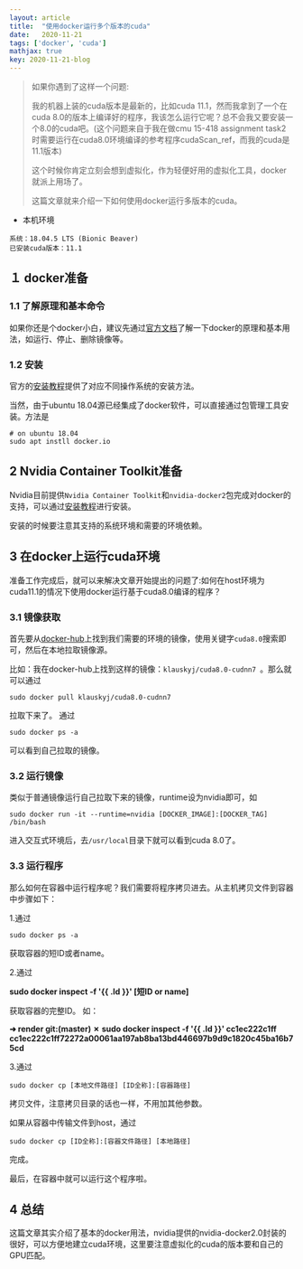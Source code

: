 ```yaml
---
layout: article
title:  "使用docker运行多个版本的cuda"
date:   2020-11-21
tags: ['docker', 'cuda']
mathjax: true
key: 2020-11-21-blog
---
```


> 如果你遇到了这样一个问题:
>
> 我的机器上装的cuda版本是最新的，比如cuda 11.1，然而我拿到了一个在cuda 8.0的版本上编译好的程序，我该怎么运行它呢？总不会我又要安装一个8.0的cuda吧。(这个问题来自于我在做cmu 15-418 assignment task2时需要运行在cuda8.0环境编译的参考程序cudaScan_ref，而我的cuda是11.1版本)
>
> 这个时候你肯定立刻会想到虚拟化，作为轻便好用的虚拟化工具，docker就派上用场了。
>
> 这篇文章就来介绍一下如何使用docker运行多版本的cuda。

- 本机环境
```
系统：18.04.5 LTS (Bionic Beaver)
已安装cuda版本：11.1
```
## １ docker准备

### 1.1 了解原理和基本命令
如果你还是个docker小白，建议先通过[官方文档](https://docs.docker.com/get-started/overview/)了解一下docker的原理和基本用法，如运行、停止、删除镜像等。

### 1.2 安装
官方的[安装教程](https://docs.docker.com/engine/install/)提供了对应不同操作系统的安装方法。

当然，由于ubuntu 18.04源已经集成了docker软件，可以直接通过包管理工具安装。方法是
```
# on ubuntu 18.04
sudo apt instll docker.io
```
## 2 Nvidia Container Toolkit准备
Nvidia目前提供`Nvidia Container Toolkit`和`nvidia-docker2`包完成对docker的支持，可以通过[安装教程](https://docs.nvidia.com/datacenter/cloud-native/container-toolkit/install-guide.html#docker)进行安装。

安装的时候要注意其支持的系统环境和需要的环境依赖。

## 3 在docker上运行cuda环境
准备工作完成后，就可以来解决文章开始提出的问题了:如何在host环境为cuda11.1的情况下使用docker运行基于cuda8.0编译的程序？

### 3.1 镜像获取
首先要从[docker-hub](https://hub.docker.com/)上找到我们需要的环境的镜像，使用关键字`cuda8.0`搜索即可，然后在本地拉取镜像源。

比如：我在docker-hub上找到这样的镜像：`klauskyj/cuda8.0-cudnn7
`。那么就可以通过
```
sudo docker pull klauskyj/cuda8.0-cudnn7
```
拉取下来了。
通过
```
sudo docker ps -a 
```
可以看到自己拉取的镜像。
### 3.2 运行镜像
类似于普通镜像运行自己拉取下来的镜像，runtime设为nvidia即可，如
```
sudo docker run -it --runtime=nvidia [DOCKER_IMAGE]:[DOCKER_TAG] /bin/bash
```
进入交互式环境后，去`/usr/local`目录下就可以看到cuda 8.0了。
### 3.3 运行程序
那么如何在容器中运行程序呢？我们需要将程序拷贝进去。从主机拷贝文件到容器中步骤如下：

1.通过
```
sudo docker ps -a
``` 
获取容器的短ID或者name。

2.通过


**sudo docker inspect -f '&#123;&#123; .Id &#125;&#125;' [短ID or name]**

获取容器的完整ID。
如：


**➜  render git:(master) ✗ sudo docker inspect -f '&#123;&#123; .Id &#125;&#125;' cc1ec222c1ff
cc1ec222c1ff72272a00061aa197ab8ba13bd446697b9d9c1820c45ba16b75cd**


3.通过
```
sudo docker cp [本地文件路径] [ID全称]:[容器路径]
```
拷贝文件，注意拷贝目录的话也一样，不用加其他参数。

如果从容器中传输文件到host，通过
```
sudo docker cp [ID全称]:[容器文件路径] [本地路径]
```
完成。

最后，在容器中就可以运行这个程序啦。

## 4 总结
这篇文章其实介绍了基本的docker用法，nvidia提供的nvidia-docker2.0封装的很好，可以方便地建立cuda环境，这里要注意虚拟化的cuda的版本要和自己的GPU匹配。